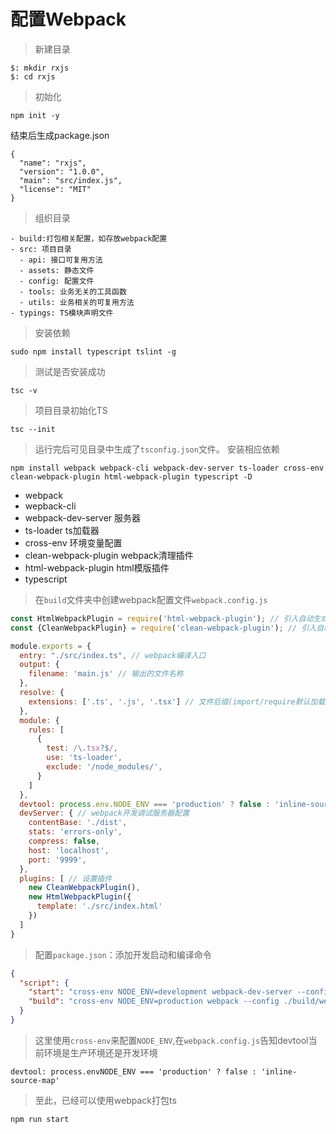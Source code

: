 # 配置Webpack
> 新建目录
```
$: mkdir rxjs
$: cd rxjs
```
> 初始化
```
npm init -y
```
结束后生成package.json
```
{
  "name": "rxjs",
  "version": "1.0.0",
  "main": "src/index.js",
  "license": "MIT"
}
```
>组织目录
```
- build:打包相关配置，如存放webpack配置
- src: 项目目录
  - api: 接口可复用方法
  - assets: 静态文件
  - config: 配置文件
  - tools: 业务无关的工具函数
  - utils: 业务相关的可复用方法
- typings: TS模块声明文件
```
> 安装依赖
```
sudo npm install typescript tslint -g
```
> 测试是否安装成功
```
tsc -v
```
> 项目目录初始化TS
```
tsc --init
```
> 运行完后可见目录中生成了```tsconfig.json```文件。
> 安装相应依赖
```
npm install webpack webpack-cli webpack-dev-server ts-loader cross-env clean-webpack-plugin html-webpack-plugin typescript -D
```
- webpack
- wepback-cli
- webpack-dev-server 服务器
- ts-loader ts加载器
- cross-env 环境变量配置
- clean-webpack-plugin webpack清理插件
- html-webpack-plugin html模版插件
- typescript
> 在```build```文件夹中创建webpack配置文件```webpack.config.js```
```js
const HtmlWebpackPlugin = require('html-webpack-plugin'); // 引入自动生成html插件
const {CleanWebpackPlugin} = require('clean-webpack-plugin'); // 引入自动清除dist插件

module.exports = {
  entry: "./src/index.ts", // webpack编译入口
  output: {
    filename: 'main.js' // 输出的文件名称
  },
  resolve: {
    extensions: ['.ts', '.js', '.tsx'] // 文件后缀(import/require默认加载)
  },
  module: {
    rules: [
      {
        test: /\.tsx?$/,
        use: 'ts-loader',
        exclude: '/node_modules/',
      }
    ]
  },
  devtool: process.env.NODE_ENV === 'production' ? false : 'inline-source-map',
  devServer: { // webpack开发调试服务器配置
    contentBase: './dist',
    stats: 'errors-only',
    compress: false,
    host: 'localhost',
    port: '9999',
  },
  plugins: [ // 设置插件
    new CleanWebpackPlugin(),
    new HtmlWebpackPlugin({
      template: './src/index.html'
    })
  ]
}
```
> 配置```package.json```：添加开发启动和编译命令
```json
{
  "script": {
    "start": "cross-env NODE_ENV=development webpack-dev-server --config ./build/webpack.config.js --open",
    "build": "cross-env NODE_ENV=production webpack --config ./build/webpack.config.js"
  }
}
```
> 这里使用```cross-env```来配置```NODE_ENV```,在```webpack.config.js```告知devtool当前环境是生产环境还是开发环境
```
devtool: process.envNODE_ENV === 'production' ? false : 'inline-source-map'
```
> 至此，已经可以使用webpack打包ts
```
npm run start
```